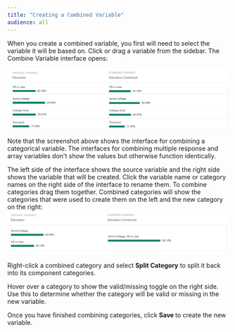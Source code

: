 ```yaml
---
title: "Creating a Combined Variable"
audience: all
---
```


<p>When you create a combined variable, you first will need to select the variable it will be based on. Click or drag a variable from the sidebar. The Combine Variable interface opens:</p>
<p><img src="images/CombineVariableInterface.png" alt="" /></p>
<p>Note that the screenshot above shows the interface for combining a categorical variable. The interfaces for combining multiple response and array variables don't show the values but otherwise function identically.</p>
<p>The left side of the interface shows the source variable and the right side shows the variable that will be created. Click the variable name or category names on the right side of the interface to rename them. To combine categories drag them together. Combined categories will show the categories that were used to create them on the left and the new category on the right:<img src="images/VariableCombined.png" alt="" /></p>
<p>Right-click a combined category and select <strong>Split Category</strong> to split it back into its component categories.</p>
<p>Hover over a category to show the valid/missing toggle on the right side. Use this to determine whether the category will be valid or missing in the new variable.</p>
<p>Once you have finished combining categories, click <b>Save </b>to create the new variable.</p>
<p> </p>
<p> </p>
